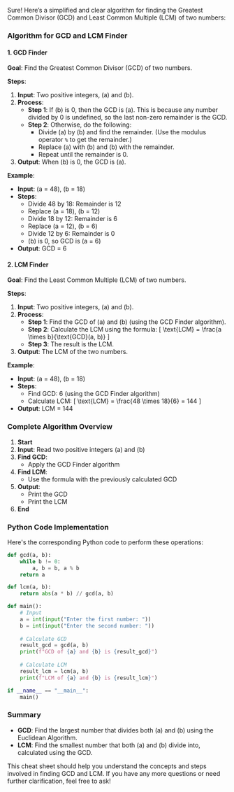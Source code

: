 Sure! Here’s a simplified and clear algorithm for finding the Greatest Common Divisor (GCD) and Least Common Multiple (LCM) of two numbers:

### **Algorithm for GCD and LCM Finder**

#### **1. GCD Finder**

**Goal**: Find the Greatest Common Divisor (GCD) of two numbers.

**Steps**:

1. **Input**: Two positive integers, \(a\) and \(b\).
2. **Process**:
   - **Step 1**: If \(b\) is 0, then the GCD is \(a\). This is because any number divided by 0 is undefined, so the last non-zero remainder is the GCD.
   - **Step 2**: Otherwise, do the following:
     - Divide \(a\) by \(b\) and find the remainder. (Use the modulus operator `%` to get the remainder.)
     - Replace \(a\) with \(b\) and \(b\) with the remainder.
     - Repeat until the remainder is 0.
3. **Output**: When \(b\) is 0, the GCD is \(a\).

**Example**:
- **Input**: \(a = 48\), \(b = 18\)
- **Steps**:
  - Divide 48 by 18: Remainder is 12
  - Replace \(a = 18\), \(b = 12\)
  - Divide 18 by 12: Remainder is 6
  - Replace \(a = 12\), \(b = 6\)
  - Divide 12 by 6: Remainder is 0
  - \(b\) is 0, so GCD is \(a = 6\)
- **Output**: GCD = 6

#### **2. LCM Finder**

**Goal**: Find the Least Common Multiple (LCM) of two numbers.

**Steps**:

1. **Input**: Two positive integers, \(a\) and \(b\).
2. **Process**:
   - **Step 1**: Find the GCD of \(a\) and \(b\) (using the GCD Finder algorithm).
   - **Step 2**: Calculate the LCM using the formula:
     \[
     \text{LCM} = \frac{a \times b}{\text{GCD}(a, b)}
     \]
   - **Step 3**: The result is the LCM.
3. **Output**: The LCM of the two numbers.

**Example**:
- **Input**: \(a = 48\), \(b = 18\)
- **Steps**:
  - Find GCD: 6 (using the GCD Finder algorithm)
  - Calculate LCM:
    \[
    \text{LCM} = \frac{48 \times 18}{6} = 144
    \]
- **Output**: LCM = 144

### **Complete Algorithm Overview**

1. **Start**
2. **Input**: Read two positive integers \(a\) and \(b\)
3. **Find GCD**:
   - Apply the GCD Finder algorithm
4. **Find LCM**:
   - Use the formula with the previously calculated GCD
5. **Output**:
   - Print the GCD
   - Print the LCM
6. **End**

### **Python Code Implementation**

Here's the corresponding Python code to perform these operations:

```python
def gcd(a, b):
    while b != 0:
        a, b = b, a % b
    return a

def lcm(a, b):
    return abs(a * b) // gcd(a, b)

def main():
    # Input
    a = int(input("Enter the first number: "))
    b = int(input("Enter the second number: "))
    
    # Calculate GCD
    result_gcd = gcd(a, b)
    print(f"GCD of {a} and {b} is {result_gcd}")
    
    # Calculate LCM
    result_lcm = lcm(a, b)
    print(f"LCM of {a} and {b} is {result_lcm}")

if __name__ == "__main__":
    main()
```

### **Summary**

- **GCD**: Find the largest number that divides both \(a\) and \(b\) using the Euclidean Algorithm.
- **LCM**: Find the smallest number that both \(a\) and \(b\) divide into, calculated using the GCD.

This cheat sheet should help you understand the concepts and steps involved in finding GCD and LCM. If you have any more questions or need further clarification, feel free to ask!